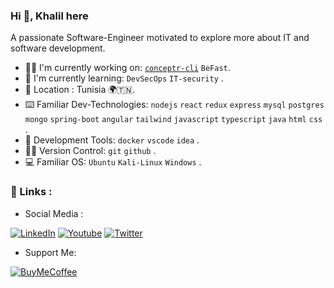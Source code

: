 ### Hi 👋, Khalil here
A passionate Software-Engineer motivated to explore more about IT and software development.
* 👷‍♂️ I'm currently working on: [`conceptr-cli`](https://github.com/khalilrached/conceptr-cli) `BeFast`.
* 🌱 I'm currently learning: `DevSecOps` `IT-security` .
* 📍 Location : Tunisia  🌍🇹🇳.
* ⌨️ Familiar Dev-Technologies: `nodejs` `react` `redux` `express` `mysql` `postgres` `mongo` `spring-boot` `angular` `tailwind` `javascript` `typescript` `java` `html` `css` .
* 🔧 Development Tools: `docker` `vscode` `idea` .
* 👨‍💻 Version Control: `git` `github` .
* 💻 Familiar OS: `Ubuntu` `Kali-Linux` `Windows` .
### 🌟 Links :
* Social Media :

[![LinkedIn](https://img.shields.io/badge/LinkedIn-blue?style=for-the-badge&logo=linkedin&logoColor=white)](https://www.linkedin.com/in/rached-khalil-449538160/)
[![Youtube](https://img.shields.io/badge/YouTube-red?style=for-the-badge&logo=youtube&logoColor=white)](https://www.youtube.com/@ez.coding)
[![Twitter](https://img.shields.io/badge/Twitter-blue?style=for-the-badge&logo=twitter&logoColor=white)](https://twitter.com/k_v__l)
* Support Me:
<!--[![Patreon](https://img.shields.io/badge/Patreon-F96854?style=for-the-badge&logo=patreon&logoColor=white)](https://patreon.com/khalilrached)-->
[![BuyMeCoffee](https://img.shields.io/badge/Buy_Me_A_Coffee-FFDD00?style=for-the-badge&logo=buy-me-a-coffee&logoColor=black)](https://www.buymeacoffee.com/khalilrached)
<!--
## 📈 My Stats :

* Top Lang:
### [![Top Langs](https://github-readme-stats.vercel.app/api/top-langs/?username=khalilrached&layout=compact&count_private=true&theme=dark&hide=html,twig,css&langs_count=8)](https://github.com/anuraghazra/github-readme-stats)

* GitHub Stats
### ![khalilrached's GitHub stats](https://github-readme-stats.vercel.app/api?username=khalilrached&show_icons=true&theme=gruvbox)

* 🔥  Streak:
### [![GitHub Streak](http://github-readme-streak-stats.herokuapp.com?user=khalilrached&theme=dark&background=000000)](https://git.io/streak-stats)
-->

